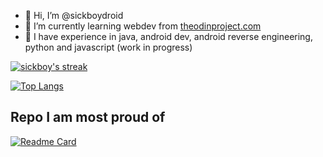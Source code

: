 - 👋 Hi, I’m @sickboydroid
- 👀 I’m currently learning webdev from [theodinproject.com](https://theodinproject.com)
- 🌱 I have experience in java, android dev, android reverse engineering, python and javascript (work in progress)

<a href="https://github.com/anuraghazra/github-readme-stats">
  <img title="Github Stats" alt="sickboy's streak" src="https://github-readme-stats.vercel.app/api?username=sickboydroid&count_private=true&show_icons=true&include_all_commits=true&theme=dracula&hide_border=true"/>
</a>

[![Top Langs](https://github-readme-stats.vercel.app/api/top-langs/?username=sickboydroid&layout=pie&theme=dracula&hide_border=true)](https://github.com/sickboydroid/MusicKey)

## Repo I am most proud of

[![Readme Card](https://github-readme-stats.vercel.app/api/pin/?username=sickboydroid&repo=MusicKey&theme=dracula&hide_border=true)](https://github.com/sickboydroid/MusicKey)

<!---
sickboydroid/sickboydroid is a ✨ special ✨ repository because its `README.md` (this file) appears on your GitHub profile.
You can click the Preview link to take a look at your changes.
--->
